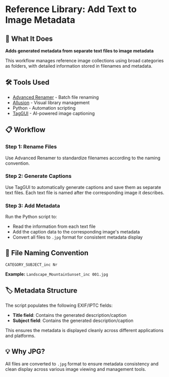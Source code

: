 # Reference Library: Add Text to Image Metadata

## 🎯 What It Does

**Adds generated metadata from separate text files to image metadata**

This workflow manages reference image collections using broad categories as folders, with detailed information stored in filenames and metadata.

## 🛠️ Tools Used

- [Advanced Renamer](https://www.advancedrenamer.com/) - Batch file renaming
- [Allusion](https://allusion-app.github.io/) - Visual library management
- Python - Automation scripting
- [TagGUI](https://github.com/jhc13/taggui) - AI-powered image captioning

## 📋 Workflow

### Step 1: Rename Files
Use Advanced Renamer to standardize filenames according to the naming convention.

### Step 2: Generate Captions
Use TagGUI to automatically generate captions and save them as separate text files. Each text file is named after the corresponding image it describes.

### Step 3: Add Metadata
Run the Python script to:
- Read the information from each text file
- Add the caption data to the corresponding image's metadata
- Convert all files to `.jpg` format for consistent metadata display

## 📝 File Naming Convention

```
CATEGORY_SUBJECT_inc Nr
```

**Example:** `Landscape_MountainSunset_inc 001.jpg`

## 🏷️ Metadata Structure

The script populates the following EXIF/IPTC fields:

- **Title field**: Contains the generated description/caption
- **Subject field**: Contains the generated description/caption

This ensures the metadata is displayed cleanly across different applications and platforms.

## 💡 Why JPG?

All files are converted to `.jpg` format to ensure metadata consistency and clean display across various image viewing and management tools.
